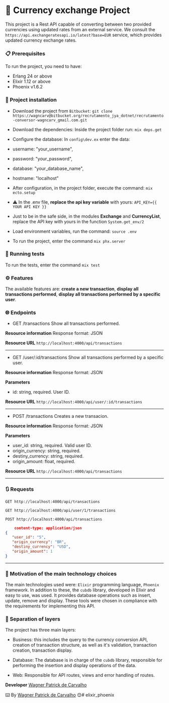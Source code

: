 # 💱 Currency exchange Project


This project is a Rest API capable of converting between two provided currencies
using updated rates from an external service. We consult the `https://api.exchangeratesapi.io/latest?base=EUR` service, which provides updated currency exchange rates.

### 📋 Prerequisites

To run the project, you need to have:

- Erlang 24 or above
- Elixir 1.12 or above
- Phoenix v1.6.2

### 🔧 Project installation

- Download the project from  `Bitbucket`:
`
    git clone https://wagncarv@bitbucket.org/recrutamento_jya_dotnet/recrutamento-conversor-wagncarv_gmail.com.git
`
- Download the dependencies:
Inside the project folder run:
`
    mix deps.get
`
- Configure the database:
In `config\dev.ex` enter the data:

- username: "your_username",
- password: "your_password",
- database: "your_database_name",
- hostname: "localhost"

- After configuration, in the project folder, execute the command:
`mix ecto.setup`

- :warning: In the .env file, **replace the api key variable** with yours:
    `API_KEY={{ YOUR API KEY }}`

- Just to be in the safe side, in the modules **Exchange** and **CurrencyList**, replace the API key with yours in the function `System.get_env/2`

- Load environment variables, run the command:
    `source .env`

- To run the project, enter the command
    `mix phx.server`

### 🔩 Running tests

To run the tests, enter the command
    `mix test`

### ⚙️ Features

The available features are: **create a new transaction**, **display all transactions performed**, **display all transactions performed by a specific user**.

### 🌐 Endpoints

- GET /transactions 
Show all transactions performed.

**Resource information**
Response format: JSON

**Resource URL**
`http://localhost:4000/api/transactions`

---

- GET /user/:id/transactions
Show all transactions performed by a specific user.

**Resource information**
Response format: JSON

**Parameters**

- id: string, required. User ID.

**Resource URL**
`http://localhost:4000/api/user/:id/transactions`

---

- POST /transactions 
Creates a new transacion.

**Resource information** 
Response format: JSON

**Parameters** 

- user_id: string, required. Valid user ID.
- origin_currency: string, required.
- destiny_currency: string, required.  
- origin_amount: float, required.

**Resource URL** 
`http://localhost:4000/api/transactions`

---
### 🔃 Requests

`GET http://localhost:4000/api/transactions`


`GET http://localhost:4000/api/user/1/transactions`


`POST http://localhost:4000/api/transactions`

```json
    content-type: application/json
{
   "user_id": "5", 
   "origin_currency": "BR", 
   "destiny_currency": "USD", 
   "origin_amount": 1
}
```
---

### 🎯 Motivation of the main technology choices

The main technologies used were: `Elixir` programming language, `Phoenix` framework. In addition to these, the `cubdb` library, developed in Elixir and easy to use, was used. It provides database operations such as insert, update, remove and display.
These tools were chosen in compliance with the requirements for implementing this API.
### 💠 Separation of layers

The project has three main layers:

- Business: this includes the query to the currency conversion API, creation of transaction structure, as well as it's validation, transaction creation, transaction display.

- Database: The database is in charge of the `cubdb` library, responsible for performing the insertion and display operations of the data.

- Web: Responsible for API routes, views and error handling of routes.

**Developer** [Wagner Patrick de Carvalho](https://github.com/wagncarv)

⌨️ By [Wagner Patrick de Carvalho](https://github.com/wagncarv) 😊# elixir_phoenix
